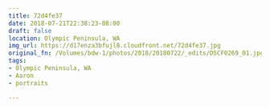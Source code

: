 ```yaml
---
title: 72d4fe37
date: 2018-07-21T22:38:23-08:00
draft: false
location: Olympic Peninsula, WA
img_url: https://d17enza3bfujl8.cloudfront.net/72d4fe37.jpg
original_fn: /Volumes/bdw-1/photos/2018/20180722/_edits/DSCF0269_01.jpg
tags:
- Olympic Peninsula, WA
- Aaron
- portraits

---
```

